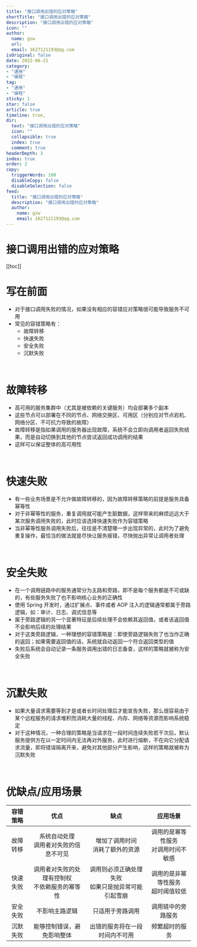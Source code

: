 ```yaml
---
title: "接口调用出错的应对策略"
shortTitle: "接口调用出错的应对策略"
description: "接口调用出错的应对策略"
icon: ""
author: 
  name: gzw
  url: 
  email: 1627121193@qq.com
isOriginal: false
date: 2022-06-21
category: 
- "通用"
- "编程"
tag:
- "通用"
- "编程"
sticky: 1
star: false
article: true
timeline: true,
dir:
  text: "接口调用出错的应对策略"
  icon: ""
  collapsible: true
  index: true
  comment: true
headerDepth: 3
index: true
order: 2
copy:
  triggerWords: 100
  disableCopy: false
  disableSelection: false
feed:
  title: "接口调用出错的应对策略"
  description: "接口调用出错的应对策略"
  author:
    name: gzw
    email: 1627121193@qq.com
---
```




# 接口调用出错的应对策略

[[toc]]


# 写在前面

- 对于接口调用失败的情况，如果没有相应的容错应对策略很可能导致服务不可用
- 常见的容错策略有：
  - 故障转移
  - 快速失败
  - 安全失败
  - 沉默失败



<br/>

# 故障转移

- 高可用的服务集群中（尤其是被依赖的关键服务）均会部署多个副本
- 这些节点可以部署在不同的节点、网络交换区、可用区（分别应对节点宕机、网络分区、不可抗力导致的故障）
- 故障转移是指如果调用的服务器出现故障，系统不会立即向调用者返回失败结果，而是自动切换到其他的节点尝试返回成功调用的结果
- 这样可以保证整体的高可用性



<br/>

# 快速失败

- 有一些业务场景是不允许做故障转移的，因为故障转移策略的前提是服务具备幂等性
- 对于非幂等性的服务，重复调用就可能产生脏数据，这样带来的麻烦远远大于某次服务调用失败的，此时应该选择快速失败作为容错策略
- 当非幂等性服务调用失败后，往往是不清楚哪一步出现异常的，此时为了避免重复操作，最恰当的做法就是尽快让服务报错，尽快抛出异常让调用者处理



<br/>

# 安全失败

- 在一个调用链路中的服务通常分为主路和旁路，即不是每个服务都是不可或缺的，有些服务失败了也不影响核心业务的正确性
- 使用 Spring 开发时，通过扩展点、事件或者 AOP 注入的逻辑通常都属于旁路逻辑，如：审计、日志、调式信息等
- 属于旁路逻辑的另一个显著特征是后续处理不会依赖其返回值，或者该返回值不会影响后续的处理结果
- 对于这类旁路逻辑，一种理想的容错策略是：即使旁路逻辑失败了也当作正确的返回；如果需要返回值的话，系统就自动返回一个符合返回类型的值
- 失败后系统会自动记录一条服务调用出错的日志备查，这样的策略就被称为安全失败



<br/>

# 沉默失败

- 如果大量请求需要等到才是或者长时间处理后才能宣告失败，那么很容易由于某个远程服务的请求堆积而消耗大量的线程、内存、网络等资源而影响系统稳定
- 对于这种情况，一种合理的策略是当请求在一段时间连续失败若干次后，默认服务提供方在以一定时间内无法再对外服务，此时进行熔断，不在向它分配请求流量，即将错误隔离开来，避免对其他部分产生影响，这样的策略就被称为沉默失败



<br/>

# 优缺点/应用场景

| 容错策略 |                        优点                        |                          缺点                          |                 应用场景                 |
| :------: | :------------------------------------------------: | :----------------------------------------------------: | :--------------------------------------: |
| 故障转移 |     系统自动处理<br />调用者对失败的信息不可见     |          增加了调用时间<br />消耗了额外的资源          | 调用的是幂等性服务<br />对调用时间不敏感 |
| 快速失败 | 调用者对失败的处理有控制权<br />不依赖服务的幂等性 | 调用则必须正确处理失败<br />如果只是抛异常可能引起雪崩 |  调用的是非幂等性服务<br />超时阈值较低  |
| 安全失败 |                   不影响主路逻辑                   |                    只适用于旁路调用                    |            调用链中的旁路服务            |
| 沉默失败 |             能够控制错误，避免影响整体             |             出错的服务将在一段时间内不可用             |              频繁超时的服务              |

